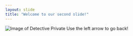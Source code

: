 ```yaml
---
layout: slide
title: "Welcome to our second slide!"
---
```

![Image of Detective Private](https://octodex.github.com/images/privateinvestocat.jpg)
Use the left arrow to go back!
